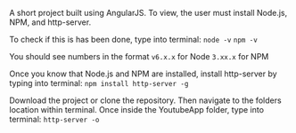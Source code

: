 A short project built using AngularJS. To view, the user must install Node.js, NPM, and http-server.

To check if this is has been done, type into terminal:
`node -v`
`npm -v`

You should see numbers in the format
`v6.x.x` for Node
`3.xx.x` for NPM

Once you know that Node.js and NPM are installed, install http-server by typing into terminal:
`npm install http-server -g`

Download the project or clone the repository. Then navigate to the folders location within terminal. Once inside the YoutubeApp folder, type into terminal:
`http-server -o`
